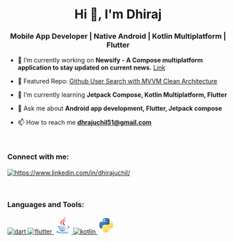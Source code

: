 <h1 align="center">Hi 👋, I'm Dhiraj</h1>
<h3 align="center">Mobile App Developer | Native Android | Kotlin Multiplatform | Flutter</h3>

- 🔭 I’m currently working on **Newsify - A Compose multiplatform application to stay updated on current news.** <a href="https://github.com/dhirajuchil007/Newsify">Link</a>

- 📌 Featured Repo: <a href="https://github.com/dhirajuchil007/GithubUserSearch">Github User Search with MVVM Clean Architecture</a>

- 🌱 I’m currently learning **Jetpack Compose, Kotlin Multiplatform, Flutter**

- 💬 Ask me about **Android app development, Flutter, Jetpack compose**

- 📫 How to reach me **dhrajuchil51@gmail.com**

<br>

<h3 align="left">Connect with me:</h3>
<p align="left">
<a href="https://linkedin.com/in/https://www.linkedin.com/in/dhirajuchil/" target="blank"><img align="center" src="https://raw.githubusercontent.com/rahuldkjain/github-profile-readme-generator/master/src/images/icons/Social/linked-in-alt.svg" alt="https://www.linkedin.com/in/dhirajuchil/" height="30" width="40" /></a>
</p>

<p align="left">
</p>

<br>

<h3 align="left">Languages and Tools:</h3>
<p align="left"> <a href="https://dart.dev" target="_blank" rel="noreferrer"> <img src="https://www.vectorlogo.zone/logos/dartlang/dartlang-icon.svg" alt="dart" width="40" height="40"/> </a> <a href="https://flutter.dev" target="_blank" rel="noreferrer"> <img src="https://www.vectorlogo.zone/logos/flutterio/flutterio-icon.svg" alt="flutter" width="40" height="40"/> </a> <a href="https://www.java.com" target="_blank" rel="noreferrer"> <img src="https://raw.githubusercontent.com/devicons/devicon/master/icons/java/java-original.svg" alt="java" width="40" height="40"/> </a> <a href="https://kotlinlang.org" target="_blank" rel="noreferrer"> <img src="https://www.vectorlogo.zone/logos/kotlinlang/kotlinlang-icon.svg" alt="kotlin" width="40" height="40"/> </a> <a href="https://www.python.org" target="_blank" rel="noreferrer"> <img src="https://raw.githubusercontent.com/devicons/devicon/master/icons/python/python-original.svg" alt="python" width="40" height="40"/> </a> </p>

